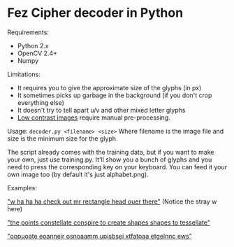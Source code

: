Fez Cipher decoder in Python
=======

Requirements:
- Python 2.x
- OpenCV 2.4+
- Numpy

Limitations:
- It requires you to give the approximate size of the glyphs (in px)
- It sometimes picks up garbage in the background (if you don't crop everything else)
- It doesn't try to tell apart u/v and other mixed letter glyphs
- [Low contrast images](http://i.imgur.com/HxsFjHx.png) require manual pre-processing.

Usage:
`decoder.py <filename> <size>`
Where filename is the image file and size is the minimum size for the glyph.

The script already comes with the training data, but if you want to make your own, just use training.py.
It'll show you a bunch of glyphs and you need to press the corresponding key on your keyboard.
You can feed it your own image too (by default it's just alphabet.png).

Examples:

["w ha ha ha check out mr rectangle head ouer there"](http://i.imgur.com/RolNJil.png) (Notice the stray w here)

["the points constellate conspire to create shapes shapes to tessellate"](http://i.imgur.com/JEQ6l3n.png)

["oopuoate eoanneir osnoaamm upisbsei xtfatoaa etgelnnc ews"](http://i.imgur.com/pi1LjHI.png)

